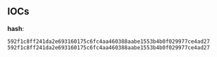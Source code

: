 
## IOCs

__hash__:

```text
592f1c8ff241da2e693160175c6fc4aa460388aabe1553b4b0f029977ce4ad27
592f1c8ff241da2e693160175c6fc4aa460388aabe1553b4b0f029977ce4ad27
```